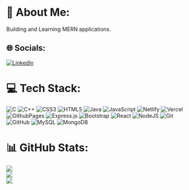 # 💫 About Me:
Building and Learning MERN applications.


## 🌐 Socials:
[![LinkedIn](https://img.shields.io/badge/LinkedIn-%230077B5.svg?logo=linkedin&logoColor=white)](https://linkedin.com/in/akshit74) 

# 💻 Tech Stack:
![C](https://img.shields.io/badge/c-%2300599C.svg?style=for-the-badge&logo=c&logoColor=white) ![C++](https://img.shields.io/badge/c++-%2300599C.svg?style=for-the-badge&logo=c%2B%2B&logoColor=white) ![CSS3](https://img.shields.io/badge/css3-%231572B6.svg?style=for-the-badge&logo=css3&logoColor=white) ![HTML5](https://img.shields.io/badge/html5-%23E34F26.svg?style=for-the-badge&logo=html5&logoColor=white) ![Java](https://img.shields.io/badge/java-%23ED8B00.svg?style=for-the-badge&logo=openjdk&logoColor=white) ![JavaScript](https://img.shields.io/badge/javascript-%23323330.svg?style=for-the-badge&logo=javascript&logoColor=%23F7DF1E) ![Netlify](https://img.shields.io/badge/netlify-%23000000.svg?style=for-the-badge&logo=netlify&logoColor=#00C7B7) ![Vercel](https://img.shields.io/badge/vercel-%23000000.svg?style=for-the-badge&logo=vercel&logoColor=white) ![GithubPages](https://img.shields.io/badge/github%20pages-121013?style=for-the-badge&logo=github&logoColor=white) ![Express.js](https://img.shields.io/badge/express.js-%23404d59.svg?style=for-the-badge&logo=express&logoColor=%2361DAFB) ![Bootstrap](https://img.shields.io/badge/bootstrap-%238511FA.svg?style=for-the-badge&logo=bootstrap&logoColor=white) ![React](https://img.shields.io/badge/react-%2320232a.svg?style=for-the-badge&logo=react&logoColor=%2361DAFB) ![NodeJS](https://img.shields.io/badge/node.js-6DA55F?style=for-the-badge&logo=node.js&logoColor=white) ![Git](https://img.shields.io/badge/git-%23F05033.svg?style=for-the-badge&logo=git&logoColor=white) ![GitHub](https://img.shields.io/badge/github-%23121011.svg?style=for-the-badge&logo=github&logoColor=white) ![MySQL](https://img.shields.io/badge/mysql-4479A1.svg?style=for-the-badge&logo=mysql&logoColor=white) ![MongoDB](https://img.shields.io/badge/MongoDB-%234ea94b.svg?style=for-the-badge&logo=mongodb&logoColor=white)
# 📊 GitHub Stats:
![](https://github-readme-stats.vercel.app/api?username=akshit74&theme=cobalt&hide_border=false&include_all_commits=false&count_private=false)<br/>
![](https://github-readme-streak-stats.herokuapp.com/?user=akshit74&theme=cobalt&hide_border=false)<br/>
![](https://github-readme-stats.vercel.app/api/top-langs/?username=akshit74&theme=cobalt&hide_border=false&include_all_commits=false&count_private=false&layout=compact)

<!-- Proudly created with GPRM ( https://gprm.itsvg.in ) -->
